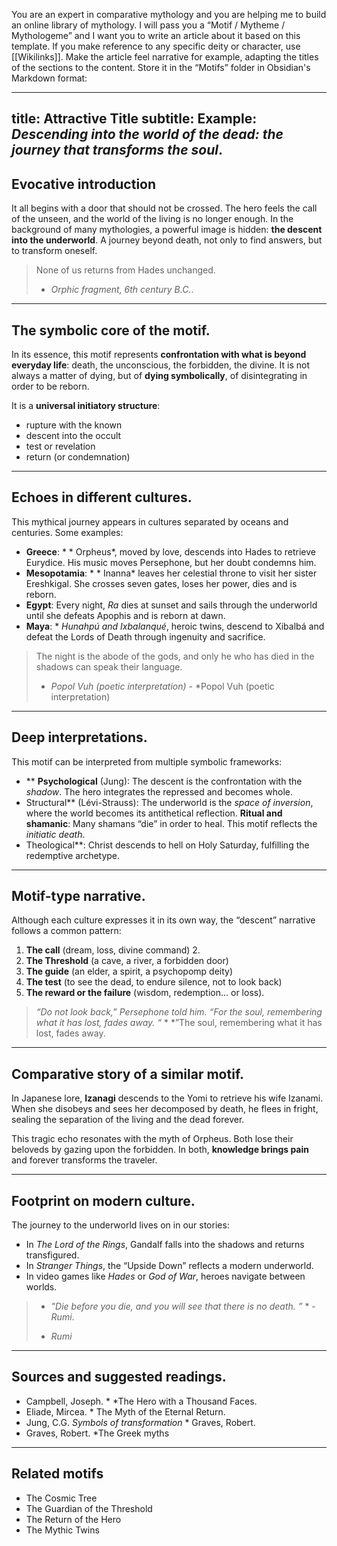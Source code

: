 You are an expert in comparative mythology and you are helping me to build an online library of mythology. I will pass you a “Motif / Mytheme / Mythologeme” and I want you to write an article about it based on this template. If you make reference to any specific deity or character, use [[Wikilinks]]. Make the article feel narrative for example, adapting the titles of the sections to the content. Store it in the “Motifs” folder in Obsidian's Markdown format:

---
title: Attractive Title
subtitle:  Example: *Descending into the world of the dead: the journey that transforms the soul*.
---

## **Evocative introduction**

It all begins with a door that should not be crossed. The hero feels the call of the unseen, and the world of the living is no longer enough. In the background of many mythologies, a powerful image is hidden: **the descent into the underworld**. A journey beyond death, not only to find answers, but to transform oneself.

> None of us returns from Hades unchanged.
> - *Orphic fragment, 6th century B.C.*.

---

## **The symbolic core of the motif**.

In its essence, this motif represents **confrontation with what is beyond everyday life**: death, the unconscious, the forbidden, the divine. It is not always a matter of dying, but of **dying symbolically**, of disintegrating in order to be reborn.

It is a **universal initiatory structure**:

* rupture with the known
* descent into the occult
* test or revelation
* return (or condemnation)

---

## **Echoes in different cultures**.

This mythical journey appears in cultures separated by oceans and centuries. Some examples:

* **Greece**: * * Orpheus*, moved by love, descends into Hades to retrieve Eurydice. His music moves Persephone, but her doubt condemns him.
* **Mesopotamia**: * * Inanna* leaves her celestial throne to visit her sister Ereshkigal. She crosses seven gates, loses her power, dies and is reborn.
* **Egypt**: Every night, *Ra* dies at sunset and sails through the underworld until she defeats Apophis and is reborn at dawn.
* **Maya**: * *Hunahpú and Ixbalanqué*, heroic twins, descend to Xibalbá and defeat the Lords of Death through ingenuity and sacrifice.

> The night is the abode of the gods, and only he who has died in the shadows can speak their language.
> - *Popol Vuh (poetic interpretation)* - *Popol Vuh (poetic interpretation)

---

## **Deep interpretations**.

This motif can be interpreted from multiple symbolic frameworks:

* ** **Psychological** (Jung): The descent is the confrontation with the *shadow*. The hero integrates the repressed and becomes whole.
* Structural** (Lévi-Strauss): The underworld is the *space of inversion*, where the world becomes its antithetical reflection.
**Ritual and shamanic**: Many shamans “die” in order to heal. This motif reflects the *initiatic death*.
* Theological**: Christ descends to hell on Holy Saturday, fulfilling the redemptive archetype.

---

## **Motif-type narrative**.

Although each culture expresses it in its own way, the “descent” narrative follows a common pattern:

1. **The call** (dream, loss, divine command) 2.
2. **The Threshold** (a cave, a river, a forbidden door)
3. **The guide** (an elder, a spirit, a psychopomp deity)
4. **The test** (to see the dead, to endure silence, not to look back)
5. **The reward or the failure** (wisdom, redemption... or loss).

> *“Do not look back,” Persephone told him. “For the soul, remembering what it has lost, fades away. “* * *”The soul, remembering what it has lost, fades away.

---

## **Comparative story of a similar motif**.

In Japanese lore, **Izanagi** descends to the Yomi to retrieve his wife Izanami. When she disobeys and sees her decomposed by death, he flees in fright, sealing the separation of the living and the dead forever.

This tragic echo resonates with the myth of Orpheus. Both lose their beloveds by gazing upon the forbidden. In both, **knowledge brings pain** and forever transforms the traveler.

---

## **Footprint on modern culture**.

The journey to the underworld lives on in our stories:

* In *The Lord of the Rings*, Gandalf falls into the shadows and returns transfigured.
* In *Stranger Things*, the “Upside Down” reflects a modern underworld.
* In video games like *Hades* or *God of War*, heroes navigate between worlds.

> * *"Die before you die, and you will see that there is no death. ”* * - *Rumi*.
> - *Rumi*

---

## **Sources and suggested readings**.

* Campbell, Joseph. * *The Hero with a Thousand Faces.
* Eliade, Mircea. * The Myth of the Eternal Return.
* Jung, C.G. *Symbols of transformation* * Graves, Robert.
* Graves, Robert. *The Greek myths

---

## **Related motifs**

* The Cosmic Tree
* The Guardian of the Threshold
* The Return of the Hero
* The Mythic Twins